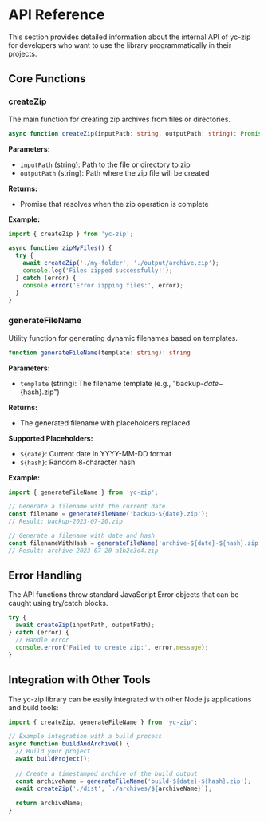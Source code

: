 # API Reference

This section provides detailed information about the internal API of yc-zip for developers who want to use the library programmatically in their projects.

## Core Functions

### createZip

The main function for creating zip archives from files or directories.

```typescript
async function createZip(inputPath: string, outputPath: string): Promise<void>
```

**Parameters:**

- `inputPath` (string): Path to the file or directory to zip
- `outputPath` (string): Path where the zip file will be created

**Returns:**

- Promise that resolves when the zip operation is complete

**Example:**

```typescript
import { createZip } from 'yc-zip';

async function zipMyFiles() {
  try {
    await createZip('./my-folder', './output/archive.zip');
    console.log('Files zipped successfully!');
  } catch (error) {
    console.error('Error zipping files:', error);
  }
}
```

### generateFileName

Utility function for generating dynamic filenames based on templates.

```typescript
function generateFileName(template: string): string
```

**Parameters:**

- `template` (string): The filename template (e.g., "backup-${date}-${hash}.zip")

**Returns:**

- The generated filename with placeholders replaced

**Supported Placeholders:**

- `${date}`: Current date in YYYY-MM-DD format
- `${hash}`: Random 8-character hash

**Example:**

```typescript
import { generateFileName } from 'yc-zip';

// Generate a filename with the current date
const filename = generateFileName('backup-${date}.zip');
// Result: backup-2023-07-20.zip

// Generate a filename with date and hash
const filenameWithHash = generateFileName('archive-${date}-${hash}.zip');
// Result: archive-2023-07-20-a1b2c3d4.zip
```

## Error Handling

The API functions throw standard JavaScript Error objects that can be caught using try/catch blocks.

```typescript
try {
  await createZip(inputPath, outputPath);
} catch (error) {
  // Handle error
  console.error('Failed to create zip:', error.message);
}
```

## Integration with Other Tools

The yc-zip library can be easily integrated with other Node.js applications and build tools:

```typescript
import { createZip, generateFileName } from 'yc-zip';

// Example integration with a build process
async function buildAndArchive() {
  // Build your project
  await buildProject();
  
  // Create a timestamped archive of the build output
  const archiveName = generateFileName('build-${date}-${hash}.zip');
  await createZip('./dist', `./archives/${archiveName}`);
  
  return archiveName;
}
```